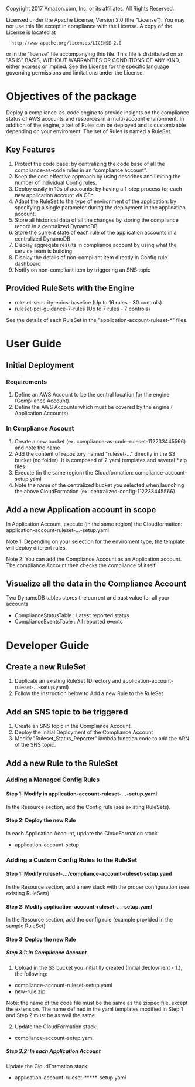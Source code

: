   Copyright 2017 Amazon.com, Inc. or its affiliates. All Rights Reserved.
  
  Licensed under the Apache License, Version 2.0 (the "License").
  You may not use this file except in compliance with the License.
  A copy of the License is located at
  
      http://www.apache.org/licenses/LICENSE-2.0
  
  or in the "license" file accompanying this file. This file is distributed 
  on an "AS IS" BASIS, WITHOUT WARRANTIES OR CONDITIONS OF ANY KIND, either 
  express or implied. See the License for the specific language governing 
  permissions and limitations under the License.

# Objectives of the package
Deploy a compliance-as-code engine to provide insights on the compliance status of AWS accounts and resources in a multi-account environment. In addition of the engine, a set of Rules can be deployed and is customizable depending on your enviroment. The set of Rules is named a RuleSet.

## Key Features
1. Protect the code base: by centralizing the code base of all the compliance-as-code rules in an “compliance account”.
2. Keep the cost effective approach by using describes and limiting the number of individual Config rules.
3. Deploy easily in 10s of accounts: by having a 1-step process for each new application account via CFn.
4. Adapt the RuleSet to the type of environment of the application: by specifying a single parameter during the deployment in the application account.
5. Store all historical data of all the changes by storing the compliance record in a centralized DynamoDB 
6. Store the current state of each rule of the application accounts in a centralized DynamoDB
7. Display aggregate results in compliance account by using what the service team is building
8. Display the details of non-compliant item directly in Config rule dashboard
9. Notify on non-compliant item by triggering an SNS topic

## Provided RuleSets with the Engine
* ruleset-security-epics-baseline (Up to 16 rules - 30 controls)
* ruleset-pci-guidance-7-rules (Up to 7 rules - 7 controls)

See the details of each RuleSet in the "application-account-ruleset-*" files.

# User Guide

## Initial Deployment

### Requirements
1. Define an AWS Account to be the central location for the engine (Compliance Account).
2. Define the AWS Accounts which must be covered by the engine ( Application Accounts).

### In Compliance Account
1. Create a new bucket (ex. compliance-as-code-ruleset-112233445566) and note the name
2. Add the content of repository named "ruleset-..." directly in the S3 bucket (no folder). It is composed of 2 yaml templates and several *.zip files
3. Execute (in the same region) the Cloudformation: compliance-account-setup.yaml
4. Note the name of the centralized bucket you selected when launching the above CloudFormation (ex. centralized-config-112233445566)

## Add a new Application account in scope

In Application Account, execute (in the same region) the Cloudformation: application-account-ruleset-...-setup.yaml

Note 1: Depending on your selection for the enviroment type, the template will deploy diferent rules.

Note 2: You can add the Compliance Account as an Application account. The compliance Account then checks the compliance of itself.

## Visualize all the data in the Compliance Account

Two DynamoDB tables stores the current and past value for all your accounts
- ComplianceStatusTable : Latest reported status
- ComplianceEventsTable : All reported events

# Developer Guide

## Create a new RuleSet
1. Duplicate an existing RuleSet (Directory and application-account-ruleset-...-setup.yaml)
2. Follow the instruction below to Add a new Rule to the RuleSet

## Add an SNS topic to be triggered
1. Create an SNS topic in the Compliance Account.
2. Deploy the Initial Deployment of the Compliance Account 
3. Modify "Ruleset_Status_Reporter" lambda function code to add the ARN of the SNS topic. 

## Add a new Rule to the RuleSet

### Adding a Managed Config Rules

#### Step 1: Modify in application-account-ruleset-...-setup.yaml

In the Resource section, add the Config rule (see existing RuleSets).

#### Step 2: Deploy the new Rule

In each Application Account, update the CloudFormation stack
- application-account-setup

### Adding a Custom Config Rules to the RuleSet

#### Step 1: Modify ruleset-.../compliance-account-ruleset-setup.yaml

In the Resource section, add a new stack with the proper configuration (see existing RuleSets).

#### Step 2: Modify application-account-ruleset-...-setup.yaml

In the Resource section, add the config rule (example provided in the sample RuleSet)

#### Step 3: Deploy the new Rule

##### Step 3.1: In Compliance Account

1. Upload in the S3 bucket you initiatilly created (Initial deployment - 1.), the following:
- compliance-account-ruleset-setup.yaml
- new-rule.zip

Note: the name of the code file must be the same as the zipped file, except the extension. The name defined in the yaml templates modified in Step 1 and Step 2 must be as well the same

2. Update the CloudFormation stack:
- compliance-account-setup.yaml

##### Step 3.2: In each Application Account

Update the CloudFormation stack:
- application-account-ruleset-*****-setup.yaml



